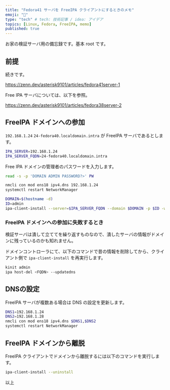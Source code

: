 ```yaml
---
title: "Fedora41 サーバを FreeIPA クライアントにするときのメモ"
emoji: "👒"
type: "tech" # tech: 技術記事 / idea: アイデア
topics: [Linux, Fedora, FreeIPA, memo]
published: true
---
```


お家の検証サーバ用の備忘録です。基本 root です。

## 前提

続きです。

<https://zenn.dev/asterisk9101/articles/fedora41server-1>

Free IPA サーバについては、以下を参照。

<https://zenn.dev/asterisk9101/articles/fedora38server-2>

## FreeIPA ドメインへの参加

`192.168.1.24` `24-fedora40.localdomain.intra` が FreeIPA サーバであるとします。

```bash
IPA_SERVER=192.168.1.24
IPA_SERVER_FQDN=24-fedora40.localdomain.intra
```

Free IPA ドメインの管理者のパスワードを入力します。

```bash
read -s -p 'DOMAIN ADMIN PASSWORD?>' PW
```

```bash
nmcli con mod ens18 ipv4.dns 192.168.1.24
systemctl restart NetworkManager

DOMAIN=$(hostname -d)
ID=admin
ipa-client-install --server=$IPA_SERVER_FQDN --domain $DOMAIN -p $ID -w $PW --mkhomedir -U
```

### FreeIPA ドメインへの参加に失敗するとき

検証サーバは潰して立ててを繰り返すものなので、潰したサーバの情報がドメインに残っているのかも知れません。

ドメインコントローラにて、以下のコマンドで昔の情報を削除してから、クライアント側で `ipa-client-install` を再実行します。

```bash
kinit admin
ipa host-del <FQDN> --updatedns
```

## DNSの設定

FreeIPA サーバが複数ある場合は DNS の設定を更新します。

```bash
DNS1=192.168.1.24
DNS2=192.168.1.28
nmcli con mod ens18 ipv4.dns $DNS1,$DNS2
systemctl restart NetworkManager
```

## FreeIPA ドメインから離脱

FreeIPA クライアントでドメインから離脱するには以下のコマンドを実行します。

```bash
ipa-client-install --uninstall
```

以上
